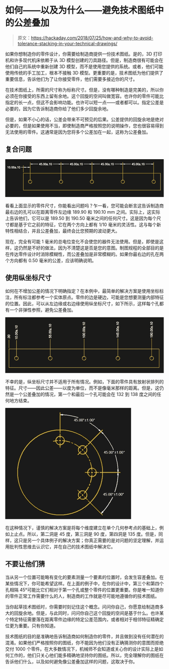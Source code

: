 # 如何——以及为什么——避免技术图纸中的公差叠加

> 原文：<https://hackaday.com/2018/07/25/how-and-why-to-avoid-tolerance-stacking-in-your-technical-drawings/>

如果你想制造你的零件设计，你需要给制造商提供一份技术图纸。是的，3D 打印机和许多现代机床依赖于从 3D 模型创建的刀具路径。但是，制造商很有可能会在他们自己的系统中重新创建 3D 模型，而不是使用您提供的系统。或者，他们可能使用传统的手工加工，根本不接触 3D 模型。更重要的是，技术图纸为他们提供了重要信息，告诉他们为了让你接受零件，他们需要多接近你的尺寸。

在技术图纸上，所需的尺寸称为标称尺寸。但是，没有哪种制造是完美的，所以你必须在你接受的东西上留有余地。这个回旋的空间叫做宽容。也许你的零件可能比指定的长一点，但这不会影响功能。也许可以短一点——或者都可以。指定公差是必要的，因为它告诉制造商你给了他们多少回旋余地。

但是，如果不小心的话，公差会带来不可预见的后果。公差提供的回旋余地是绝对必要的，但是如果使用不当，即使制造商严格按照您的说明操作，您也很容易得到无法使用的零件。这通常是因为您将多个公差加在一起，这称为公差叠加。

## 复合问题

![](img/7f077b898d27dc26336816b365f50520.png)

看看上面显示的零件尺寸，你能看出问题吗？乍一看，您可能会断言这告诉制造商最右边的孔可以在距离零件左边缘 189.90 和 190.10 mm 之间。实际上，这实际上告诉他们，它可以是 189.50 到 190.50 毫米之间的任何尺寸。这是因为每个尺寸都是基于它之前的特征，它在两个方向上都有 1/10 毫米的灵活性。这与每个新特性相结合，并且公差叠加，最终会比您预期的波动更大。

现在，完全有可能 1 毫米的总电位变化不会使您的器件无法使用。但是，即使是这样，这仍然是不好的做法，因为不清楚这是否是您的意图。制图规程的全部目的是在传达零件设计时消除模糊性，而公差叠加是非常模糊的。如果你最右边的孔在两个方向都有 0.50 毫米的公差，应该明确说明。

## 使用纵坐标尺寸

如何在不增加公差的情况下明确指定？在本例中，最简单的解决方案是使用坐标标注，所有标注都参考一个实体原点。零件的边是硬边，可能是您想要测量内部特征的位置。因此，可以从左边缘或右边缘使用纵坐标尺寸，如下所示，这样每个孔都有一个非弹性参照，避免公差叠加。

![](img/cfbf722cda59382f1bef7f5c56375ae0.png)

不幸的是，纵坐标尺寸并不适用于所有情况。例如，下面的零件具有放射状排列的特征。尺寸——因此公差——以度为单位，而不是像毫米那样的距离。但是，这仍然是一个公差叠加的情况，第一个和最后一个孔可能会在 132 到 138 度之间的任何地方结束。

![](img/6506550d55d3e435e097b3434ac1dd04.png)

在这种情况下，谨慎的解决方案是将每个维度建立在单个几何参考点的基础上，例如上止点。所以，第二洞是 45 度，第三洞是 90 度，第四洞是 135 度。但是，同样，这只是另一个具体例子的解决方案；你真正需要的是对问题的坚定理解，并运用批判性思维去认识它，并在自己的技术图纸中解决它。

## 不要让他们猜

当从另一个位置可能略有变化的要素测量一个要素的位置时，会发生容差叠加。在某些情况下，你可能希望这样。在上面的例子中，在你的设计中，第三个和第四个孔相隔 45°可能比它们相对于第一个孔或整个零件的位置更重要。你是唯一知道你的零件正常工作需要什么的人，制造商的工作就是尽可能地遵循你的技术图纸。

当你起草技术图纸时，你需要时刻记住这个概念。问问你自己，你愿意给制造商多大的回旋余地。但是，与此同时，问问你自己这个回旋的空间是基于什么。也许某个特定特征需要落在距离零件边缘的特定公差范围内，或者相对于相邻特征精确定位更为重要。只有你知道。

技术图纸的目的是准确地告诉制造商如何制造你的零件，并且做到没有任何潜在的混淆。如果他们严格按照你的图纸，你不能因为他们没有正确猜测你的意图而拒绝交付 1000 个零件。在大多数情况下，机械师不会知道或关心你的设计实际上是如何工作的，他们只关心他们能多精确地坚持你的图纸。所以，完全理解你的图纸在告诉他们什么，以及如何避免像公差叠加这样的问题，这取决于你。